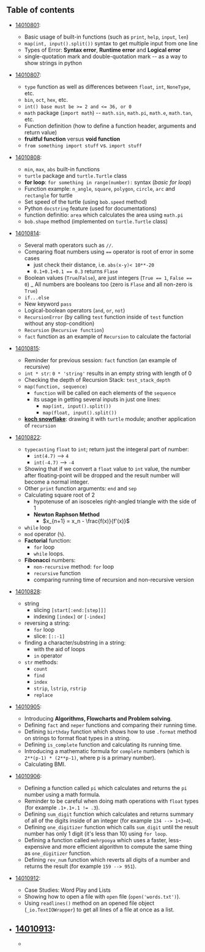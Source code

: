## Table of contents

- [14010801](14010801.ipynb):
  - Basic usage of built-in functions (such as `print`, `help`, `input`, `len`)
  - `map(int, input().split())` syntax to get multiple input from one line
  - Types of Error: **Syntax error**, **Runtime error** and **Logical error**
  - single-quotation mark and double-quotation mark -- as a way to show strings in python

- [14010807](14010807.ipynb):
  - `type` function as well as differences between `float`, `int`, `NoneType`, etc.
  - `bin`, `oct`, `hex`, etc.
  - `int() base must be >= 2 and <= 36, or 0`
  - `math` package (`import math`) -- `math.sin`, `math.pi`, `math.e`, `math.tan`, etc.
  - Function definition (how to define a function header, arguments and return value)
  - **fruitful function** versus **void function**
  - `from something import stuff` vs. `import stuff`

- [14010808](14010808.ipynb):
  - `min`, `max`, `abs` built-in functions
  - `turtle` package and `turtle.Turtle` class
  - **for loop**: `for something in range(number):` syntax (_basic for loop_)
  - Function example: `n_angle`, `square`, `polygon`, `circle`, `arc` and `rectangle` for turtle
  - Set speed of the turtle (using `bob.speed` method)
  - Python `docstring` feature (used for documentations)
  - function definitio: `area` which calculates the area using `math.pi`
  - `bob.shape` method (implemented on `turtle.Turtle` class)

- [14010814](14010814.ipynb):
  - Several math operators such as `//`.
  - Comparing float numbers using `==` operator is root of error in some cases
    - just check their distance, i.e. `abs(x-y)< 10**-20`
    - `0.1+0.1+0.1 == 0.3` returns `Flase`
  - Boolean values (`True`/`False`), are just integers (`True == 1`, `False == 0`)
  _ All numbers are booleans too (zero is `Flase` and all non-zero is `True`)
  - `if...else`
  - New keyword `pass`
  - Logical-boolean operators (`and`, `or`, `not`)
  - `RecursionError` (by calling `test` function inside of `test` function without any stop-condition)
  - `Recursion` (`Recursive function`)
  - `fact` function as an example of `Recursion` to calculate the factorial

- [14010815](14010815.ipynb):
  - Reminder for previous session: `fact` function (an example of recursive)
  - `int * str`: `0 * 'string'` results in an empty string with length of 0
  - Checking the depth of Recursion Stack: `test_stack_depth`
  - `map(function, sequence)`
    - `function` will be called on each elements of the `sequence`
    - its usage in getting several inputs in just one lines:
      - `map(int, input().split())`
      - `map(float, input().split())`
  - [**koch snowflake**](https://en.wikipedia.org/wiki/Koch_snowflake): drawing it with `turtle` module; another application of `recursion`

- [14010822](14010822.ipynb):
  - `typecasting` `float` to `int`; return just the integeral part of number:
    - `int(4.7)` --> `4`
    - `int(-4.7)` --> `-4`
  - Showing that if we convert a `float` value to `int` value, the number after floating-point will be dropped and the result number will become a normal integer.
  - Other `print` function arguments: `end` and `sep`
  - Calculating square root of 2
    - hypotenuse of an isosceles right-angled triangle with the side of 1
    - **Newton Raphson Method**
      - $x_{n+1} = x_n - \frac{f(x)}{f'(x)}$
  - `while` loop
  - `mod` operator (`%`).
  - **Factorial** function:
    - `for` loop
    - `while` loops.
  - **Fibonacci** numbers:
    - `non-recursive` method: `for` loop
    - `recursive` function
    - comparing running time of recursion and non-recursive version

- [14010828](14010828.ipynb):
  - string
    - slicing `[start[:end:[step]]]`
    - indexing `[index]` or `[-index]`
  - reversing a string:
    - `for` loop
    - slice: `[::-1]`
  - finding a character/substring in a string:
    - with the aid of loops
    - `in` operator
  - `str` methods:
    - `count`
    - `find`
    - `index`
    - `strip`, `lstrip`, `rstrip`
    - `replace`

- [14010905](14010905.ipynb):
  - Introducing **Algorithms, Flowcharts and Problem solving**.
  - Defining `fact` and `neper` functions and comparing their running time.
  - Defining `birthday` function which shows how to use `.format` method on strings to format float types in a string.
  - Defining `is_complete` function and calculating its running time.
  - Introducing a mathematic formula for `complete` numbers (which is `2**(p-1) * (2**p-1)`, where p is a primary number).
  - Calculating BMI.

- [14010906](14010906.ipynb):
  - Defining a function called `pi` which calculates and returns the `pi` number using a math formula.
  - Reminder to be careful when doing math operations with `float` types (for example `.1+.1+.1 != .3`).
  - Defining `sum_digit` function which calculates and returns summary of all of the digits inside of an integer (for example `134 --> 1+3+4`).
  - Defining `one_digitizer` function which calls `sum_digit` until the result number has only 1 digit (it's less than 10) using `for loop`.
  - Defining a function called `mehrpooya` which uses a faster, less-expensive and more efficient algorithm to compute the same thing as `one_digitizer` function.
  - Defining `rev_num` function which reverts all digits of a number and returns the result (for example `159 --> 951`).



- [14010912](14010912.ipynb):
  - Case Studies: Word Play and Lists
  - Showing how to open a file with `open` file (`open('words.txt')`).
  - Using `readlines()` method on an opened file object (`_io.TextIOWrapper`) to get all lines of a file at once as a list.

- [14010913](14010913.ipynb):
  -
  -


</hr>

